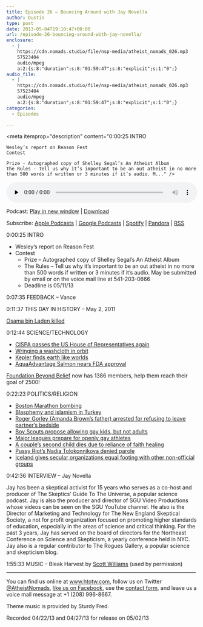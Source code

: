 ```yaml
---
title: Episode 26 – Bouncing Around with Jay Novella
author: Dustin
type: post
date: 2013-05-04T19:10:47+00:00
url: /episode-26-bouncing-around-with-jay-novella/
enclosure:
  - |
    https://cdn.nomads.studio/file/nsp-media/atheist_nomads_026.mp3
    57523404
    audio/mpeg
    a:2:{s:8:"duration";s:8:"01:59:47";s:8:"explicit";s:1:"0";}
audio_file:
  - |
    https://cdn.nomads.studio/file/nsp-media/atheist_nomads_026.mp3
    57523404
    audio/mpeg
    a:2:{s:8:"duration";s:8:"01:59:47";s:8:"explicit";s:1:"0";}
categories:
  - Episodes

---
```

<div itemscope itemtype="http://schema.org/AudioObject">
  <meta itemprop="name" content="Episode 26 – Bouncing Around with Jay Novella" />
  
  <meta itemprop="uploadDate" content="2013-05-04T13:10:47-06:00" />
  
  <meta itemprop="encodingFormat" content="audio/mpeg" />
  
  <meta itemprop="duration" content="PT1H59M47S" />
  
  <meta itemprop="description" content="0:00:25 INTRO

 	Wesley’s report on Reason Fest
 	Contest

 	Prize - Autographed copy of Shelley Segal’s An Atheist Album
 	The Rules - Tell us why it’s important to be an out atheist in no more than 500 words if written or 3 minutes if it’s audio. M..." />
  
  <meta itemprop="contentUrl" content="https://dts.podtrac.com/redirect.mp3/cdn.nomads.studio/file/nsp-media/atheist_nomads_026.mp3" />
  
  <meta itemprop="contentSize" content="54.9" />
  </p> 
  
  <div class="powerpress_player" id="powerpress_player_8281">
    <audio class="wp-audio-shortcode" id="audio-5212-25" preload="none" style="width: 100%;" controls="controls"><source type="audio/mpeg" src="https://dts.podtrac.com/redirect.mp3/cdn.nomads.studio/file/nsp-media/atheist_nomads_026.mp3?_=25" /><a href="https://dts.podtrac.com/redirect.mp3/cdn.nomads.studio/file/nsp-media/atheist_nomads_026.mp3">https://dts.podtrac.com/redirect.mp3/cdn.nomads.studio/file/nsp-media/atheist_nomads_026.mp3</a></audio>
  </div>
</div>

<p class="powerpress_links powerpress_links_mp3">
  Podcast: <a href="https://dts.podtrac.com/redirect.mp3/cdn.nomads.studio/file/nsp-media/atheist_nomads_026.mp3" class="powerpress_link_pinw" target="_blank" title="Play in new window" onclick="return powerpress_pinw('https://htotw.com/?powerpress_pinw=5212-podcast');" rel="nofollow">Play in new window</a> | <a href="https://dts.podtrac.com/redirect.mp3/cdn.nomads.studio/file/nsp-media/atheist_nomads_026.mp3" class="powerpress_link_d" title="Download" rel="nofollow" download="atheist_nomads_026.mp3">Download</a>
</p>

<p class="powerpress_links powerpress_subscribe_links">
  Subscribe: <a href="https://podcasts.apple.com/us/podcast/humanists-take-on-the-world/id530050098?mt=2&ls=1" class="powerpress_link_subscribe powerpress_link_subscribe_itunes" target="_blank" title="Subscribe on Apple Podcasts" rel="nofollow">Apple Podcasts</a> | <a href="https://www.google.com/podcasts?feed=aHR0cDovL2F0aGVpc3Rub21hZHMubGlic3luLmNvbS9yc3M%3D" class="powerpress_link_subscribe powerpress_link_subscribe_googleplay" target="_blank" title="Subscribe on Google Podcasts" rel="nofollow">Google Podcasts</a> | <a href="https://open.spotify.com/show/3LzK2xZGike6Tc1GEMtMbr?si=LieN9SNuTpq96smuaUsH8A" class="powerpress_link_subscribe powerpress_link_subscribe_spotify" target="_blank" title="Subscribe on Spotify" rel="nofollow">Spotify</a> | <a href="https://www.pandora.com/podcast/atheist-nomads/PC:10122?corr=62071012&part=ug" class="powerpress_link_subscribe powerpress_link_subscribe_pandora" target="_blank" title="Subscribe on Pandora" rel="nofollow">Pandora</a> | <a href="https://htotw.com/feed/podcast/" class="powerpress_link_subscribe powerpress_link_subscribe_rss" target="_blank" title="Subscribe via RSS" rel="nofollow">RSS</a>
</p>

0:00:25 INTRO

  * Wesley’s report on Reason Fest
  * Contest 
      * Prize &#8211; Autographed copy of Shelley Segal’s An Atheist Album
      * The Rules &#8211; Tell us why it’s important to be an out atheist in no more than 500 words if written or 3 minutes if it’s audio. May be submitted by email or on the voice mail line at 541-203-0666
      * Deadline is 05/11/13

0:07:35 FEEDBACK &#8211; Vance

0:11:37 THIS DAY IN HISTORY &#8211; May 2, 2011

<a href="http://www.history.com/this-day-in-history/osama-bin-laden-killed-by-us-forces" target="_blank" rel="noopener">Osama bin Laden killed</a>

0:12:44 SCIENCE/TECHNOLOGY

  * <a href="https://www.eff.org/deeplinks/2013/04/us-house-representatives-shamefully-passes-cispa-internet-freedom-advocates" target="_blank" rel="noopener">CISPA passes the US House of Representatives again</a>
  * <a href="http://news.discovery.com/space/what-happens-when-you-wring-out-a-washcloth-in-orbit-130419.htm" target="_blank" rel="noopener">Wringing a washcloth in orbit</a>
  * <a href="http://www.nytimes.com/2013/04/19/science/space/2-new-planets-are-most-earth-like-yet-scientists-say.html?pagewanted=all&_r=0" target="_blank" rel="noopener">Kepler finds earth like worlds</a>
  * <a href="http://blogs.scientificamerican.com/plugged-in/2013/04/26/would-you-eat-aquadvantage-salmon-if-approved/" target="_blank" rel="noopener">AquaAdvantage Salmon nears FDA approval</a>

[Foundation Beyond Belief][1] now has 1386 members, help them reach their goal of 2500!

0:22:23 POLITICS/RELIGION

  * <a href="http://www.rightwingwatch.org/content/erik-rush-kill-all-muslims-response-boston-marathon-attack" target="_blank" rel="noopener">Boston Marathon bombing</a>
  * <a href="http://rt.com/news/islam-challenges-secular-turkey-861/" target="_blank" rel="noopener">Blasphemy and islamism in Turkey</a>
  * <a href="http://www.weareatheism.com/arrested-at-hospital-just-for-wanting-to-hold-his-partners-hand/" target="_blank" rel="noopener">Roger Gorley (Amanda Brown’s father) arrested for refusing to leave partner’s bedside</a>
  * <a href="http://online.wsj.com/article/SB10001424127887323309604578432744155716114.html" target="_blank" rel="noopener">Boy Scouts propose allowing gay kids, but not adults</a>
  * <a href="http://www.nytimes.com/2013/04/12/sports/hockey/nhl-announces-initiative-in-support-of-gay-athletes.html" target="_blank" rel="noopener">Major leagues prepare for openly gay athletes</a>
  * <a href="http://bigstory.ap.org/article/2nd-child-pa-couple-dies-after-only-praying" target="_blank" rel="noopener">A couple&#8217;s second child dies due to reliance of faith healing</a>
  * <a href="http://www.cbsnews.com/8301-504803_162-57581678-10391709/no-parole-for-pussy-riot-band-member/" target="_blank" rel="noopener">Pussy Riot’s Nadia Tolokonnikova denied parole</a>
  * <a href="http://www.secularism.org.uk/blog/2013/01/icelandic-parliament-passes-life-stance-equality-law" target="_blank" rel="noopener">Iceland gives secular organizations equal footing with other non-official groups</a>

0:42:36 INTERVIEW &#8211; Jay Novella

Jay has been a skeptical activist for 15 years who serves as a co-host and producer of The Skeptics&#8217; Guide To The Universe, a popular science podcast. Jay is also the producer and director of SGU Video Productions whose videos can be seen on the SGU YouTube channel. He also is the Director of Marketing and Technology for The New England Skeptical Society, a not for profit organization focused on promoting higher standards of education, especially in the areas of science and critical thinking. For the past 3 years, Jay has served on the board of directors for the Northeast Conference on Science and Skepticism, a yearly conference held in NYC. Jay also is a regular contributor to The Rogues Gallery, a popular science and skepticism blog.

1:55:33 MUSIC &#8211; Bleak Harvest by <a href="http://www.youtube.com/watch?v=KAuPsQLO-M0" target="_blank" rel="noopener">Scott Williams</a> (used by permission)

<hr width="500" />

You can find us online at <a href="https://www.htotw.com/" target="_blank" rel="noopener">www.htotw.com</a>, follow us on Twitter <a href="https://htotw.com/twitter" target="_blank" rel="noopener">@AtheistNomads</a>, <a href="https://htotw.com/facebook" target="_blank" rel="noopener">like us on Facebook</a>, use the [contact form](https://htotw.com/contact), and leave us a voice mail message at +1 (208) 996-8667.

Theme music is provided by Sturdy Fred.

Recorded 04/22/13 and 04/27/13 for release on 05/02/13

 [1]: http://foundationbeyondbelief.org/